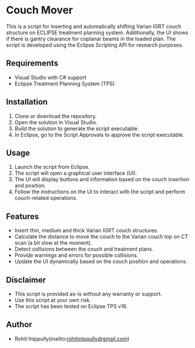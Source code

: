 # Couch Mover

This is a script for inserting and automatically shifting Varian IGRT couch structure on ECLIPSE treatment planning system. Additionally, the UI shows if there is gantry clearance for coplanar beams in the loaded plan. The script is developed using the Eclipse Scripting API for research purposes.


## Requirements

- Visual Studio with C# support
- Eclipse Treatment Planning System (TPS)

## Installation

1. Clone or download the repository.
2. Open the solution in Visual Studio.
3. Build the solution to generate the script executable.
4. In Eclipse, go to the Script Approvals to approve the script executable.

## Usage

1. Launch the script from Eclipse.
2. The script will open a graphical user interface (UI).
3. The UI will display buttons and information based on the couch insertion and position.
4. Follow the instructions on the UI to interact with the script and perform couch-related operations.

## Features

- Insert thin, medium and thick Varian IGRT couch structures.
- Calculate the distance to move the couch to the Varian couch top on CT scan (a bit slow at the moment).
- Detect collisions between the couch and treatment plans.
- Provide warnings and errors for possible collisions.
- Update the UI dynamically based on the couch position and operations.


## Disclaimer

- This script is provided as-is without any warranty or support.
- Use this script at your own risk.
- The script has been tested on Eclipse TPS v16.

## Author

- Rohit Inippully(mailto:rohitinippully@gmail.com)